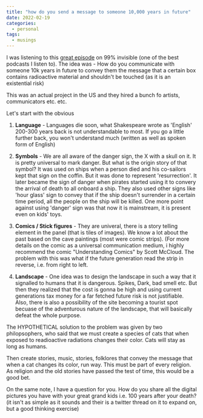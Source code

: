 ```yaml
---
title: "how do you send a message to someone 10,000 years in future"
date: 2022-02-19
categories:
  - personal
tags:
  - musings
---
```

I was listening to this [great episode](https://open.spotify.com/episode/7mVTuravUk3IJb1eMri3az?si=TPNYF0MKSFub-sqTLYKPEA) on 99% invisible (one of the best podcasts I listen to).
The idea was - 
How do you communicate with someone 10k years in future to convey them the message that a certain box contains radioactive material and shouldn't be touched (as it is an existential risk)

This was an actual project in the US and they hired a bunch fo artists, communicators etc. etc.

Let's start with the obvious

1. **Language** - Languages die soon, what Shakespeare wrote as 'English' 200-300 years back is not understandable to most. If you go a little further back, you won't understand much (written as well as spoken form of English)

2. **Symbols** - We are all aware of the danger sign, the X with a skull on it. It is pretty universal to mark danger. But what is the origin story of that symbol? It was used on ships when a person died and his co-sailors kept that sign on the coffin. But it was done to represent 'resurrection'. It later became the sign of danger when pirates started using it to convery the arrival of death to all onboard a ship. They also used other signs like 'hour glass' sign to convey that if the ship doesn't surrender in a certain time period, all the people on the ship will be killed. One more point against using 'danger' sign was that now it is mainstream, it is present even on kids' toys.

3. **Comics / Stick figures** - They are univeral, there is a story telling element in the panel (that is tiles of images). We know a lot about the past based on the cave paintings (most were comic strips). (For more details on the comic as a universal communication medium, i highly recommend the comic "Understanding Comics" by Scott McCloud. The problem with this was what if the future generation read the strip in reverse, i.e. from right to left. 

4. **Landscape** - One idea was to design the landscape in such a way that it signalled to humans that it is dangerous. Spikes, Dark, bad smell etc. But then they realized that the cost is gonna be high and using current generations tax money for a far fetched future risk is not justifiable. Also, there is also a possibility of the site becoming a tourist spot becuase of the adventurous nature of the landscape, that will basically defeat the whole purpose.

The HYPOTHETICAL solution to the problem was given by two philopsophers, who said that we must create a species of cats that when exposed to readioactive radiations changes their color. Cats will stay as long as humans.

Then create stories, music, stories, folklores that convey the message that when a cat changes its color, run way. This must be part of every religion. As religion and the old stories have passed the test of time, this would be a good bet.


On the same note, I have a question for you.
How do you share all the digital pictures you have with your great grand kids i.e. 100 years after your death? 
(it isn't as simple as it sounds and their is a twitter thread on it to expand on, but a good thinking exercise)